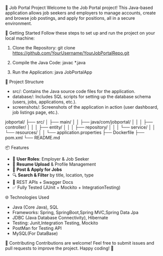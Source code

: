 
💼 Job Portal Project
Welcome to the Job Portal project! This Java-based application allows job seekers and employers to manage accounts, create and browse job postings, and apply for positions, all in a secure environment.

🚀 Getting Started
Follow these steps to set up and run the project on your local machine:

1. Clone the Repository:  git clone https://github.com/YourUsername/YourJobPortalRepo.git
   
2. Compile the Java Code: javac *.java

4. Run the Application: java JobPortalApp

📂 Project Structure

* src/: Contains the Java source code files for the application.
* database/: Includes SQL scripts for setting up the database schema (users, jobs, applications, etc.).
* screenshots/: Screenshots of the application in action (user dashboard, job listings page, etc.).

jobportal/
├── src/
│   ├── main/
│   │   ├── java/com/jobportal/
│   │   │   ├── controller/
│   │   │   ├── entity/
│   │   │   ├── repository/
│   │   │   └── service/
│   │   └── resources/
│   │       └── application.properties
├── Dockerfile
├── pom.xml
└── README.md


📦 Features

- 👤 **User Roles**: Employer & Job Seeker
- 📄 **Resume Upload** & Profile Management
- 💼 **Post & Apply for Jobs**
- 🔍 **Search & Filter** by title, location, type
- 📂 REST APIs + Swagger Docs
- ✅ Fully Tested (JUnit + Mockito + IntegrationTesting)


🌐 Technologies Used

* Java (Core Java), SQL
* Frameworks: Spring, SpringBoot,Spring MVC,Spring Data Jpa
* JDBC (Java Database Connectivity), Hibernate
* Testing: Junit,Integration Testing, Mockito
* PostMan for Testing API 
* MySQL(For DataBase)

🤝 Contributing
Contributions are welcome! Feel free to submit issues and pull requests to improve the project. Happy coding! 🎉

